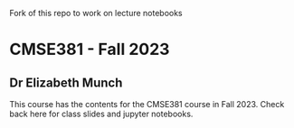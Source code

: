 Fork of this repo to work on lecture notebooks

# CMSE381 - Fall 2023

## Dr Elizabeth Munch

This course has the contents for the CMSE381 course in Fall 2023. Check back here for class slides and jupyter notebooks.
